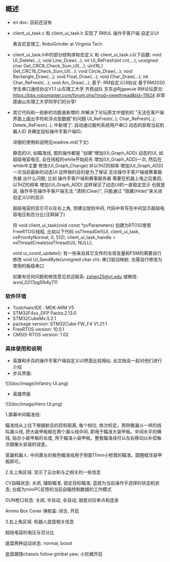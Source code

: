 ## 概述

- en doc: 目前还没有

- client_ui_task.c 和 client_ui_task.h 实现了 RMUL 操作手客户端 自定义UI

  弗吉尼亚理工; RoboGrinder at Virginia Tech

  

- client_ui_task.h中的部分结构体和宏定义 
  和 client_ui_task.c以下函数:
  void UI_Delete(...);
  void Line_Draw(...);
  int UI_ReFresh(int cnt,...);
  unsigned char Get_CRC8_Check_Sum_UI(...);
  uint16_t Get_CRC16_Check_Sum_UI(...);
  void Circle_Draw(...);
  void Rectangle_Draw(...);
  void Float_Draw(...);
  void Char_Draw(...);
  int Char_ReFresh(...);
  void Arc_Draw(...);
  基于:
  RM自定义UI协议       基于RM2020学生串口通信协议V1.1
  山东理工大学 齐奇战队 东东@Rjgawuie
  RM论坛原文: https://bbs.robomaster.com/forum.php?mod=viewthread&tid=11924
  非常感谢山东理工大学同学们的分享!



- 其它代码和一些新的功能是新增的 并解决了论坛原文中提到的 "无法在客户端界面上画出字符和浮点型数据"的问题
  UI_ReFresh(..); Char_ReFresh(..); Delete_ReFresh(..); 中新增了: 自动通过裁判系统用户串口 动态的获取当前机器人ID 并确定目标操作手客户端ID;

  详细的使用和说明见readme.md(下文)

  静态的UI, 如瞄准线, 图形操作都是 "创建"增加(UI_Graph_ADD)
  动态的UI, 如超级电容电压, 会在线程的while开始前先 增加(UI_Graph_ADD)一次, 然后在while中主要 修改(UI_Graph_Change) 并以1HZ的频率 增加(UI_Graph_ADD) 一次当前最新的动态UI
  	这样做的目的是为了保证 无论操作手客户端或赛事服务器 出什么问题; 比如 操作手客户端和赛事服务器 需要在机器上电之后重启; 以1HZ的频率 增加(UI_Graph_ADD) 这样保证了动态UI的一直稳定显示
  	也就是说, 操作手在操作手客户端无法 "清除(Clear)", 只能通过 "隐藏(Hide)"来关闭自定义UI的显示

  超级电容的显示可以在右上角, 但建议放到中间, 代码中有写在中间显示超级电容电压和百分比(注释掉了)

  将 void client_ui_task(void const *pvParameters) 创建为RTOS(使用FreeRTOS)线程, 比如以下代码
  osThreadDef(UI, client_ui_task, osPriorityNormal, 0, 512);
  client_ui_task_handle =  osThreadCreate(osThread(UI), NULL);

  void ui_coord_update(): 有一些来自其它文件的全局变量和FSM的需要自行修改
  void UI_SendByte(unsigned char ch): 串口驱动映射, 也需自行修改为使用的板级串口

  如果有任何问题和修改意见欢迎联系: zshen25@vt.edu
  或微信: wxid_0217pg5fk4y711

### 软件环境

 - Toolchain/IDE : MDK-ARM V5
 - STM32F4xx_DFP Packs:2.13.0
 - STM32CubeMx:5.2.1
 - package version: STM32Cube FW_F4 V1.21.1
 - FreeRTOS version: 10.0.1
 - CMSIS-RTOS version: 1.02

### 具体使用和说明

- 英雄和步兵的操作手客户端自定义UI界面比较相似. 此文档会一起对他们进行介绍
- 步兵界面:

![](doc/image/Infantry UI.png)

- 英雄界面

![](doc/image/Hero UI.png)

1.屏幕中间瞄准线:

瞄准线从上往下根据射击的目标距离, 每个档位, 依次标定。两侧像漏斗一样的线叫漏斗线, 把大装甲板框在两个漏斗线中间, 即用于瞄准大装甲板。中间水平的横线, 贴合小装甲板的长度, 用于瞄准小装甲板。整套瞄准线可以左右移动以补偿每次摄像头安装的误差。

英雄机器人: 中间靠左的紫色瞄准线用于侧面17mm小枪管的瞄准。圆圈框住装甲板即可。

2.左上角区域: 显示了云台和与之相关的一些信息

CV自瞄状态: 关闭, 辅助瞄准, 锁定目标瞄准; 蓝框为当前操作手选择的状态机状态; 白框为miniPC反馈的当前自瞄控制数据的工作模式

GUN枪口状态: 关闭, 半自动, 全自动; 就是对应单点和连发

Ammo Box Cover 弹舱盖: 闭合, 开启

3.右上角区域: 机器人底盘相关信息

超级电容的电压与百分比

底盘两种运动状态: normal, boost

底盘跟随chassis follow gimbal yaw; 小陀螺开启
